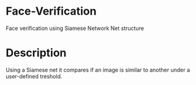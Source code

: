 # Face-Verification
Face verification using Siamese Network Net structure 

# Description
Using a Siamese net it compares if an image is similar to another under a user-defined treshold.
